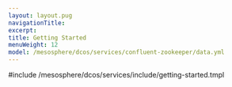 ```yaml
---
layout: layout.pug
navigationTitle:
excerpt:
title: Getting Started
menuWeight: 12
model: /mesosphere/dcos/services/confluent-zookeeper/data.yml
---
```


#include /mesosphere/dcos/services/include/getting-started.tmpl

